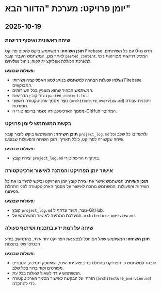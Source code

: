 # יומן פרויקט: מערכת "הדוור הבא"

## 2025-10-19

### שיחה ראשונית ואיסוף דרישות
**תוכן השיחה:** המשתמש ביקש להקים פרויקט Firebase חדש מ-0 עם כל השירותים. לאחר מכן, המשתמש העביר קובץ `pasted_content.txt` המכיל דרישות מפורטות למערכת הכוללת אפליקציית לקוח, ניהול ושליחים.

**פעולות שבוצעו:**
- נשלחו שאלות הבהרה למשתמש בנוגע לסוג האפליקציה ושירותי Firebase המבוקשים.
- המשתמש הבהיר שהוא מעוניין בכל השירותים.
- נותח קובץ הדרישות `pasted_content.txt`.
- נוצר מסמך ארכיטקטורה ראשוני (`architecture_overview.md`) ותוכנית עבודה מפורטת.
- מסמך הארכיטקטורה נשמר בריפוזיטורי ה-GitHub המחובר.

### בקשת המשתמש ליומן פרויקט
**תוכן השיחה:** המשתמש ביקש ליצור קובץ `project_log.md` ולתעד בו כל שלב וכל שיחה שקשורה לפרויקט, כולל תאריך, תוכן השיחה והפעולות שבוצעו.

**פעולות שבוצעו:**
- יצירת קובץ `project_log.md` בתיקיית הריפוזיטורי.


### אישור יומן הפרויקט והמתנה לאישור ארכיטקטורה
**תוכן השיחה:** המשתמש אישר את יצירת קובץ יומן הפרויקט וביקש לתעד בו את כל השיחות והפעולות. המשתמש מחכה לאישור על מסמך הארכיטקטורה לפני התחלת הפיתוח.

**פעולות שבוצעו:**
- קובץ `project_log.md` נוצר, תועד ונדחף ל-GitHub.
- המערכת ממתינה לאישור המשתמש על `architecture_overview.md`.


### שיחה על רמת ידע בתכנות ושיתוף פעולה
**תוכן השיחה:** המשתמש שאל אם יוכל לבצע את הפרויקט יחד איתי, בהתחשב בידע הבסיסי שלו בתכנות.

**פעולות שבוצעו:**
- הובהר למשתמש כי הפרויקט בהחלט בר ביצוע יחד איתי, ושאספק תמיכה, הסברים מפורטים וקוד ברור בכל שלב.
- המשתמש עודד לשאול שאלות בכל עת.
- חזרתי על הבקשה לאישור מסמך הארכיטקטורה (`architecture_overview.md`) כדי להתקדם.
